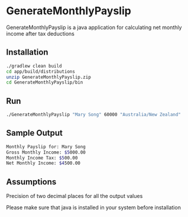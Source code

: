 # GenerateMonthlyPayslip

GenerateMonthlyPayslip is a java application for calculating net monthly income after tax deductions

## Installation

```bash
./gradlew clean build
cd app/build/distributions
unzip GenerateMonthlyPayslip.zip
cd GenerateMonthlyPayslip/bin
```

## Run

```bash
./GenerateMonthlyPayslip "Mary Song" 60000 "Australia/New Zealand"
```
## Sample Output

```bash
Monthly Payslip for: Mary Song
Gross Monthly Income: $5000.00
Monthly Income Tax: $500.00
Net Monthly Income: $4500.00
```

## Assumptions
Precision of two decimal places for all the output values

Please make sure that java is installed in your system before installation

